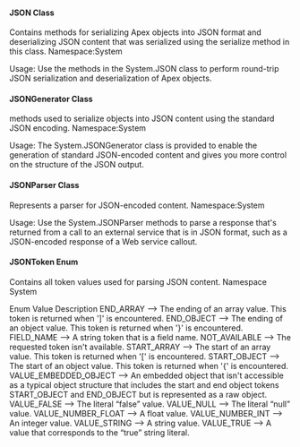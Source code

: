#### JSON Class

Contains methods for serializing Apex objects into JSON format and deserializing JSON content that was serialized using the serialize method in this class.
Namespace:System

Usage:
Use the methods in the System.JSON class to perform round-trip JSON serialization and deserialization of Apex objects.

#### JSONGenerator Class

methods used to serialize objects into JSON content using the standard JSON encoding.
Namespace:System

Usage:
The System.JSONGenerator class is provided to enable the generation of standard JSON-encoded content and gives you more control on the structure of the JSON output.

#### JSONParser Class
Represents a parser for JSON-encoded content.
Namespace:System

Usage:
Use the System.JSONParser methods to parse a response that's returned from a call to an external service that is in JSON format, such as a JSON-encoded response of a Web service callout.

#### JSONToken Enum
Contains all token values used for parsing JSON content.
Namespace
System

Enum Value	Description
END_ARRAY --> The ending of an array value. This token is returned when ']' is encountered.
END_OBJECT	--> The ending of an object value. This token is returned when '}' is encountered.
FIELD_NAME	--> A string token that is a field name.
NOT_AVAILABLE	--> The requested token isn't available.
START_ARRAY	--> The start of an array value. This token is returned when '[' is encountered.
START_OBJECT	--> The start of an object value. This token is returned when '{' is encountered.
VALUE_EMBEDDED_OBJECT	--> An embedded object that isn't accessible as a typical object structure that includes the start and end object tokens START_OBJECT and END_OBJECT but is represented as a raw object.
VALUE_FALSE	--> The literal “false” value.
VALUE_NULL	--> The literal “null” value.
VALUE_NUMBER_FLOAT	--> A float value.
VALUE_NUMBER_INT	--> An integer value.
VALUE_STRING	--> A string value.
VALUE_TRUE	--> A value that corresponds to the “true” string literal.
